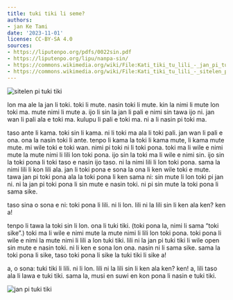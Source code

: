 ```yaml
---
title: tuki tiki li seme?
authors:
- jan Ke Tami
date: '2023-11-01'
license: CC-BY-SA 4.0
sources:
- https://liputenpo.org/pdfs/0022sin.pdf
- https://liputenpo.org/lipu/nanpa-sin/
- https://commons.wikimedia.org/wiki/File:Kati_tiki_tu_lili_-_jan_pi_tuki_tiki.png
- https://commons.wikimedia.org/wiki/File:Kati_tiki_tu_lili_-_sitelen_pi_tuki_tiki.png
---
```


![sitelen pi tuki tiki](https://upload.wikimedia.org/wikipedia/commons/c/c7/Kati_tiki_tu_lili_-_sitelen_pi_tuki_tiki.png)

lon ma ale la jan li toki. toki li mute. nasin toki li mute. kin la nimi li mute lon toki ma. mute nimi li mute a. ijo li sin la jan li pali e nimi sin tawa ijo ni. jan wan li pali ala e toki ma. kulupu li pali e toki ma. ni a li nasin pi toki ma.

taso ante li kama. toki sin li kama. ni li toki ma ala li toki pali. jan wan li pali e ona. ona la nasin toki li ante. tenpo li kama la toki li kama mute, li kama mute mute. mi wile toki e toki wan. nimi pi toki ni li toki pona. toki ma li wile e nimi mute la mute nimi li lili lon toki pona. ijo sin la toki ma li wile e nimi sin. ijo sin la toki pona li toki taso e nasin ijo taso. ni la nimi lili li lon toki pona. sama la nimi lili li kon lili ala. jan li toki pona e sona la ona li ken wile toki e mute. tawa jan pi toki pona ala la toki pona li ken sama ni: sin mute li lon toki pi jan ni. ni la jan pi toki pona li sin mute e nasin toki. ni pi sin mute la toki pona li sama sike.

taso sina o sona e ni: toki pona li lili. ni li lon. lili ni la lili sin li ken ala ken? ken a!

tenpo li tawa la toki sin li lon. ona li tuki tiki. (toki pona la, nimi li sama “toki sike”.) toki ma li wile e nimi mute la mute nimi li lili lon toki pona. toki pona li wile e nimi la mute nimi li lili a lon tuki tiki. lili ni la jan pi tuki tiki li wile open sin mute e nasin toki. ni li ken e sona lon ona. nasin ni li sama sike. sama la toki pona li sike, taso toki pona li sike la tuki tiki li sike a!

a, o sona: tuki tiki li lili. ni li lon. lili ni la lili sin li ken ala ken? ken! a, lili taso ala li lawa e tuki tiki. sama la, musi en suwi en kon pona li nasin e tuki tiki.

![jan pi tuki tiki](https://upload.wikimedia.org/wikipedia/commons/e/ef/Kati_tiki_tu_lili_-_jan_pi_tuki_tiki.png)